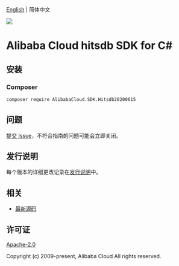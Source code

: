 [English](README.md) | 简体中文

![](https://aliyunsdk-pages.alicdn.com/icons/AlibabaCloud.svg)

# Alibaba Cloud hitsdb SDK for C#

## 安装

### Composer

```bash
composer require AlibabaCloud.SDK.Hitsdb20200615
```

## 问题

[提交 Issue](https://github.com/aliyun/alibabacloud-csharp-sdk/issues/new)，不符合指南的问题可能会立即关闭。

## 发行说明

每个版本的详细更改记录在[发行说明](./ChangeLog.md)中。

## 相关

* [最新源码](https://github.com/aliyun/alibabacloud-csharp-sdk/)

## 许可证

[Apache-2.0](http://www.apache.org/licenses/LICENSE-2.0)

Copyright (c) 2009-present, Alibaba Cloud All rights reserved.
